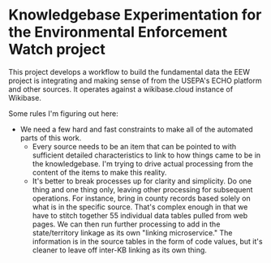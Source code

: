 # Knowledgebase Experimentation for the Environmental Enforcement Watch project

This project develops a workflow to build the fundamental data the EEW project is integrating and making sense of from the USEPA's ECHO platform and other sources. It operates against a wikibase.cloud instance of Wikibase.

Some rules I'm figuring out here:

* We need a few hard and fast constraints to make all of the automated parts of this work.
    * Every source needs to be an item that can be pointed to with sufficient detailed characteristics to link to how things came to be in the knowledgebase. I'm trying to drive actual processing from the content of the items to make this reality.
    * It's better to break processes up for clarity and simplicity. Do one thing and one thing only, leaving other processing for subsequent operations. For instance, bring in county records based solely on what is in the specific source. That's complex enough in that we have to stitch together 55 individual data tables pulled from web pages. We can then run further processing to add in the state/territory linkage as its own "linking microservice." The information is in the source tables in the form of code values, but it's cleaner to leave off inter-KB linking as its own thing.
